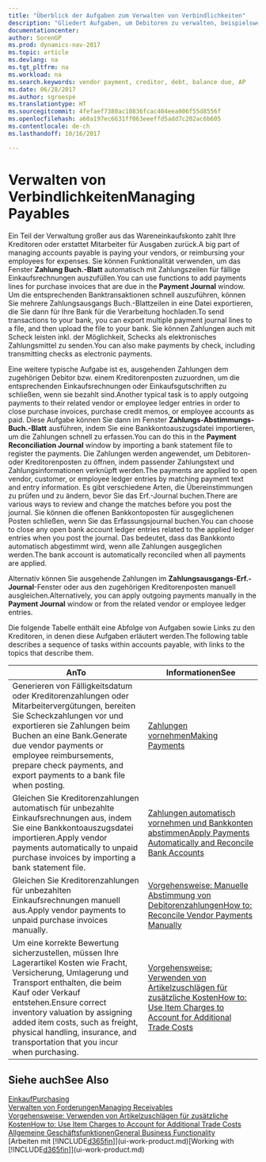 ```yaml
---
title: "Überblick der Aufgaben zum Verwalten von Verbindlichkeiten"
description: "Gliedert Aufgaben, um Debitoren zu verwalten, beispielsweise zahlende Gläubiger oder ausgehende Zahlungen an Buch-Posten, um Rechnungen oder Gutschriften zu schließen."
documentationcenter: 
author: SorenGP
ms.prod: dynamics-nav-2017
ms.topic: article
ms.devlang: na
ms.tgt_pltfrm: na
ms.workload: na
ms.search.keywords: vendor payment, creditor, debt, balance due, AP
ms.date: 06/28/2017
ms.author: sgroespe
ms.translationtype: HT
ms.sourcegitcommit: 4fefaef7380ac10836fcac404eea006f55d8556f
ms.openlocfilehash: a60a197ec6631ff063eeeffd5add7c202ac6b605
ms.contentlocale: de-ch
ms.lasthandoff: 10/16/2017

---
```

# <a name="managing-payables"></a><span data-ttu-id="10c0e-103">Verwalten von Verbindlichkeiten</span><span class="sxs-lookup"><span data-stu-id="10c0e-103">Managing Payables</span></span>
<span data-ttu-id="10c0e-104">Ein Teil der Verwaltung großer aus das Wareneinkaufskonto zahlt Ihre Kreditoren oder erstattet Mitarbeiter für Ausgaben zurück.</span><span class="sxs-lookup"><span data-stu-id="10c0e-104">A big part of managing accounts payable is paying your vendors, or reimbursing your employees for expenses.</span></span> <span data-ttu-id="10c0e-105">Sie können Funktionalität verwenden, um das Fenster **Zahlung Buch.-Blatt** automatisch mit Zahlungszeilen für fällige Einkaufsrechnungen auszufüllen.</span><span class="sxs-lookup"><span data-stu-id="10c0e-105">You can use functions to add payments lines for purchase invoices that are due in the **Payment Journal** window.</span></span> <span data-ttu-id="10c0e-106">Um die entsprechenden Banktransaktionen schnell auszuführen, können Sie mehrere Zahlungsausgangs Buch.-Blattzeilen in eine Datei exportieren, die Sie dann für Ihre Bank für die Verarbeitung hochladen.</span><span class="sxs-lookup"><span data-stu-id="10c0e-106">To send transactions to your bank, you can export multiple payment journal lines to a file, and then upload the file to your bank.</span></span> <span data-ttu-id="10c0e-107">Sie können Zahlungen auch mit Scheck leisten inkl. der Möglichkeit, Schecks als elektronisches Zahlungsmittel zu senden.</span><span class="sxs-lookup"><span data-stu-id="10c0e-107">You can also make payments by check, including transmitting checks as electronic payments.</span></span>

<span data-ttu-id="10c0e-108">Eine weitere typische Aufgabe ist es, ausgehenden Zahlungen dem zugehörigen Debitor bzw. einem Kreditorenposten zuzuordnen, um die entsprechenden Einkaufsrechnungen oder Einkaufsgutschriften zu schließen, wenn sie bezahlt sind.</span><span class="sxs-lookup"><span data-stu-id="10c0e-108">Another typical task is to apply outgoing payments to their related vendor or employee ledger entries in order to close purchase invoices, purchase credit memos, or employee accounts as paid.</span></span> <span data-ttu-id="10c0e-109">Diese Aufgabe können Sie dann im Fenster **Zahlungs-Abstimmungs-Buch.-Blatt** ausführen, indem Sie eine Bankkontoauszugsdatei importieren, um die Zahlungen schnell zu erfassen.</span><span class="sxs-lookup"><span data-stu-id="10c0e-109">You can do this in the **Payment Reconciliation Journal** window by importing a bank statement file to register the payments.</span></span> <span data-ttu-id="10c0e-110">Die Zahlungen werden angewendet, um Debitoren- oder Kreditorenposten zu öffnen, indem passender Zahlungstext und Zahlungsinformationen verknüpft werden.</span><span class="sxs-lookup"><span data-stu-id="10c0e-110">The payments are applied to open vendor, customer, or employee ledger entries by matching payment text and entry information.</span></span> <span data-ttu-id="10c0e-111">Es gibt verschiedene Arten, die Übereinstimmungen zu prüfen und zu ändern, bevor Sie das Erf.-Journal buchen.</span><span class="sxs-lookup"><span data-stu-id="10c0e-111">There are various ways to review and change the matches before you post the journal.</span></span> <span data-ttu-id="10c0e-112">Sie können die offenen Bankkontoposten für ausgeglichenen Posten schließen, wenn Sie das Erfassungsjournal buchen.</span><span class="sxs-lookup"><span data-stu-id="10c0e-112">You can choose to close any open bank account ledger entries related to the applied ledger entries when you post the journal.</span></span> <span data-ttu-id="10c0e-113">Das bedeutet, dass das Bankkonto automatisch abgestimmt wird, wenn alle Zahlungen ausgeglichen werden.</span><span class="sxs-lookup"><span data-stu-id="10c0e-113">The bank account is automatically reconciled when all payments are applied.</span></span>

<span data-ttu-id="10c0e-114">Alternativ können Sie ausgehende Zahlungen im **Zahlungsausgangs-Erf.-Journal**-Fenster oder aus den zugehörigen Kreditorenposten manuell ausgleichen.</span><span class="sxs-lookup"><span data-stu-id="10c0e-114">Alternatively, you can apply outgoing payments manually in the **Payment Journal** window or from the related vendor or employee ledger entries.</span></span>

<span data-ttu-id="10c0e-115">Die folgende Tabelle enthält eine Abfolge von Aufgaben sowie Links zu den Kreditoren, in denen diese Aufgaben erläutert werden.</span><span class="sxs-lookup"><span data-stu-id="10c0e-115">The following table describes a sequence of tasks within accounts payable, with links to the topics that describe them.</span></span>

| <span data-ttu-id="10c0e-116">An</span><span class="sxs-lookup"><span data-stu-id="10c0e-116">To</span></span> | <span data-ttu-id="10c0e-117">Informationen</span><span class="sxs-lookup"><span data-stu-id="10c0e-117">See</span></span> |
| --- | --- |
| <span data-ttu-id="10c0e-118">Generieren von Fälligkeitsdatum oder Kreditorenzahlungen oder Mitarbeitervergütungen, bereiten Sie Scheckzahlungen vor und exportieren sie Zahlungen beim Buchen an eine Bank.</span><span class="sxs-lookup"><span data-stu-id="10c0e-118">Generate due vendor payments or employee reimbursements, prepare check payments, and export payments to a bank file when posting.</span></span> |[<span data-ttu-id="10c0e-119">Zahlungen vornehmen</span><span class="sxs-lookup"><span data-stu-id="10c0e-119">Making Payments</span></span>](payables-make-payments.md) |
| <span data-ttu-id="10c0e-120">Gleichen Sie Kreditorenzahlungen automatisch für unbezahlte Einkaufsrechnungen aus, indem Sie eine Bankkontoauszugsdatei importieren.</span><span class="sxs-lookup"><span data-stu-id="10c0e-120">Apply vendor payments automatically to unpaid purchase invoices by importing a bank statement file.</span></span> |[<span data-ttu-id="10c0e-121">Zahlungen automatisch vornehmen und Bankkonten abstimmen</span><span class="sxs-lookup"><span data-stu-id="10c0e-121">Apply Payments Automatically and Reconcile Bank Accounts</span></span>](receivables-apply-payments-auto-reconcile-bank-accounts.md) |
| <span data-ttu-id="10c0e-122">Gleichen Sie Kreditorenzahlungen für unbezahlten Einkaufsrechnungen manuell aus.</span><span class="sxs-lookup"><span data-stu-id="10c0e-122">Apply vendor payments to unpaid purchase invoices manually.</span></span> |[<span data-ttu-id="10c0e-123">Vorgehensweise: Manuelle Abstimmung von Debitorenzahlungen</span><span class="sxs-lookup"><span data-stu-id="10c0e-123">How to: Reconcile Vendor Payments Manually</span></span>](payables-how-apply-purchase-transactions-manually.md) |
|<span data-ttu-id="10c0e-124">Um eine korrekte Bewertung sicherzustellen, müssen Ihre Lagerartikel Kosten wie Fracht, Versicherung, Umlagerung und Transport enthalten, die beim Kauf oder Verkauf entstehen.</span><span class="sxs-lookup"><span data-stu-id="10c0e-124">Ensure correct inventory valuation by assigning added item costs, such as freight, physical handling, insurance, and transportation that you incur when purchasing.</span></span>|[<span data-ttu-id="10c0e-125">Vorgehensweise: Verwenden von Artikelzuschlägen für zusätzliche Kosten</span><span class="sxs-lookup"><span data-stu-id="10c0e-125">How to: Use Item Charges to Account for Additional Trade Costs</span></span>](payables-how-assign-item-charges.md)|

## <a name="see-also"></a><span data-ttu-id="10c0e-126">Siehe auch</span><span class="sxs-lookup"><span data-stu-id="10c0e-126">See Also</span></span>
[<span data-ttu-id="10c0e-127">Einkauf</span><span class="sxs-lookup"><span data-stu-id="10c0e-127">Purchasing</span></span>](purchasing-manage-purchasing.md)  
[<span data-ttu-id="10c0e-128">Verwalten von Forderungen</span><span class="sxs-lookup"><span data-stu-id="10c0e-128">Managing Receivables</span></span>](receivables-manage-receivables.md)  
[<span data-ttu-id="10c0e-129">Vorgehensweise: Verwenden von Artikelzuschlägen für zusätzliche Kosten</span><span class="sxs-lookup"><span data-stu-id="10c0e-129">How to: Use Item Charges to Account for Additional Trade Costs</span></span>](payables-how-assign-item-charges.md)  
[<span data-ttu-id="10c0e-130">Allgemeine Geschäftsfunktionen</span><span class="sxs-lookup"><span data-stu-id="10c0e-130">General Business Functionality</span></span>](ui-across-business-areas.md)  
<span data-ttu-id="10c0e-131">[Arbeiten mit [!INCLUDE[d365fin](includes/d365fin_md.md)]](ui-work-product.md)</span><span class="sxs-lookup"><span data-stu-id="10c0e-131">[Working with [!INCLUDE[d365fin](includes/d365fin_md.md)]](ui-work-product.md)</span></span>

